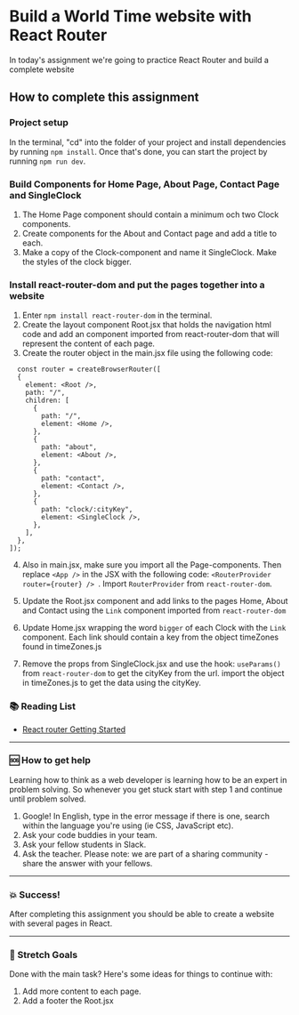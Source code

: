 # Build a World Time website with React Router

In today's assignment we're going to practice React Router and build a complete website

## How to complete this assignment

### Project setup

In the terminal, "cd" into the folder of your project and install dependencies by running `npm install`. Once that's done, you can start the project by running `npm run dev`.

### Build Components for Home Page, About Page, Contact Page and SingleClock

1. The Home Page component should contain a minimum och two Clock components.
2. Create components for the About and Contact page and add a title to each.
3. Make a copy of the Clock-component and name it SingleClock. Make the styles of the clock bigger.

### Install react-router-dom and put the pages together into a website

1. Enter `npm install react-router-dom` in the terminal.
2. Create the layout component Root.jsx that holds the navigation html code and add an <Outlet> component imported from react-router-dom that will represent the content of each page.
3. Create the router object in the main.jsx file using the following code:

```
  const router = createBrowserRouter([
  {
    element: <Root />,
    path: "/",
    children: [
      {
        path: "/",
        element: <Home />,
      },
      {
        path: "about",
        element: <About />,
      },
      {
        path: "contact",
        element: <Contact />,
      },
      {
        path: "clock/:cityKey",
        element: <SingleClock />,
      },
    ],
  },
]);
```

4. Also in main.jsx, make sure you import all the Page-components. 
Then replace `<App />` in the JSX with the following code:
`<RouterProvider router={router} /> `. Import `RouterProvider` from `react-router-dom`.

 
5. Update the Root.jsx component and add links to the pages Home, About and Contact using the `Link` component imported from `react-router-dom`
6. Update Home.jsx wrapping the word `bigger` of each Clock with the `Link` component. Each link should contain a key from the object timeZones found in timeZones.js
7. Remove the props from SingleClock.jsx and use the hook: `useParams()` from `react-router-dom` to get the cityKey
   from the url. import the object in timeZones.js to get the data using the cityKey.

### :books: Reading List

- [React router Getting Started](https://reactrouter.com/en/main/start/overview)

---

### :sos: How to get help

Learning how to think as a web developer is learning how to be an expert in problem solving. So whenever you get stuck start with step 1 and continue until problem solved.

1. Google! In English, type in the error message if there is one, search within the language you're using (ie CSS, JavaScript etc).
2. Ask your code buddies in your team.
3. Ask your fellow students in Slack.
4. Ask the teacher. Please note: we are part of a sharing community - share the answer with your fellows.

---

### :boom: Success!

After completing this assignment you should be able to create a website with several pages in React.

---

### :runner: Stretch Goals

Done with the main task? Here's some ideas for things to continue with:

1. Add more content to each page.
1. Add a footer the Root.jsx
